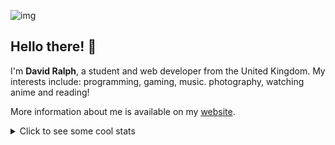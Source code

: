 ![img](https://pbs.twimg.com/profile_banners/829351986004889602/1603291422/1500x500)
## Hello there! 👋
I'm **David Ralph**, a student and web developer from the United Kingdom. My interests include: programming, gaming, music. photography, watching anime and reading!

More information about me is available on my [website](https://davidcralph.co.uk).

<details>
  <summary>Click to see some cool stats</summary>
  
  ![GitHub Stats](https://github-readme-stats.vercel.app/api?username=davidcralph&count_private=true)
  ![Language Stats](https://github-readme-stats.vercel.app/api/top-langs/?username=davidcralph)
</details>
